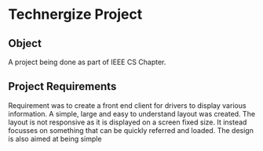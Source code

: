 # Technergize Project

## Object
A project being done as part of IEEE CS Chapter. 

## Project Requirements
Requirement was to create a front end client for drivers to display various information. A simple, large and easy to understand layout was created. The layout is not responsive as it is displayed on a screen fixed size. It instead focusses on something that can be quickly referred and loaded. The design is also aimed at being simple